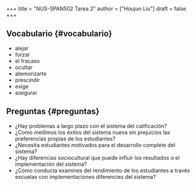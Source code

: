 +++
title = "NUS-SPAN502 Tarea 2"
author = ["Houjun Liu"]
draft = false
+++

## Vocabulario {#vocabulario}

-   alejar
-   forzar
-   el fracaso
-   ocultar
-   atemorizarte
-   prescindir
-   exige
-   asegurar


## Preguntas {#preguntas}

-   ¿Hay problemas a largo plazo con el sistema del calificación?
-   ¿Como medimos los éxitos del sistema nueva sin prejuicios las preferencias propias de los estudiantes?
-   ¿Necesita estudiantes motivados para el desarrollo complete del sistema?
-   ¿Hay diferencias sociocultural que puede influir los resultados o el implementación del sistema?
-   ¿Cómo conducta examines del rendimiento de los estudiantes a través escuelas con implementaciones diferencies del sistema?